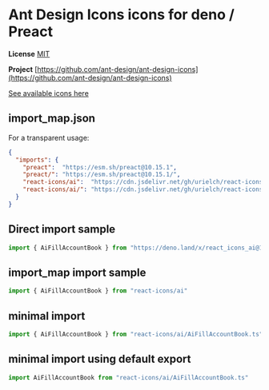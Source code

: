 # Ant Design Icons icons for deno / Preact

**License** [MIT](https://opensource.org/licenses/MIT)

**Project** [https://github.com/ant-design/ant-design-icons](https://github.com/ant-design/ant-design-icons)

[See available icons here](https://react-icons.github.io/react-icons/icons?name=ai)

## import_map.json

For a transparent usage:

```json
{
  "imports": {
    "preact":  "https://esm.sh/preact@10.15.1",
    "preact/": "https://esm.sh/preact@10.15.1/",
    "react-icons/ai":  "https://cdn.jsdelivr.net/gh/urielch/react-icons-ai@1.0.1/mod.ts",
    "react-icons/ai/": "https://cdn.jsdelivr.net/gh/urielch/react-icons-ai/ico/",
  }
}
```

## Direct import sample

```ts
import { AiFillAccountBook } from "https://deno.land/x/react_icons_ai@1.0.1/mod.ts"
```

## import_map import sample

```ts
import { AiFillAccountBook } from "react-icons/ai"
```

## minimal import

```ts
import { AiFillAccountBook } from "react-icons/ai/AiFillAccountBook.ts"
```

## minimal import using default export

```ts
import AiFillAccountBook from "react-icons/ai/AiFillAccountBook.ts"
```

